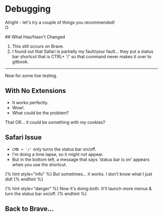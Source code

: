 # Debugging

Alright - let's try a couple of things you recommended!  
O  
  
\#\# What Has/Hasn't Changed  
  
1. This still occurs on Brave.  
2. I found out that Safari is partially my fault/your fault... they put a status bar shortcut that is CTRL+ '/' so that command never makes it over to gitbook.  
  
  
----  
Now for some live testing. 



## With No Extensions

* It works perfectly.
* Wow!.
* What could be the problem?

That OR... it could be something with my cookies?



## Safari Issue

* `CMD + '/'` only turns the status bar on/off.
* I'm doing a time lapse, so it might not appear.
* But in the bottom left, a message that says 'status bar is on' appears when you use the shortcut.

{% hint style="info" %}
But sometimes... it works. I don't know what I just did!
{% endhint %}

{% hint style="danger" %}
Now it's doing both. It'll launch more menus & turn the status bar on/off.
{% endhint %}

## Back to Brave...



